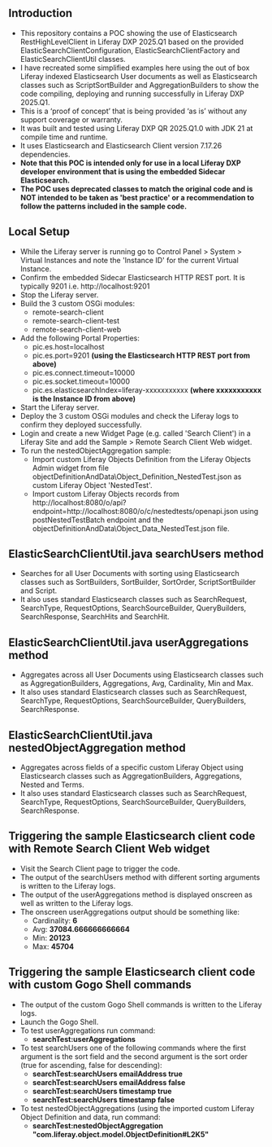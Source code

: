 ## Introduction ##
- This repository contains a POC showing the use of Elasticsearch RestHighLevelClient in Liferay DXP 2025.Q1 based on the provided ElasticSearchClientConfiguration, ElasticSearchClientFactory and ElasticSearchClientUtil classes.
- I have recreated some simplified examples here using the out of box Liferay indexed Elasticsearch User documents as well as Elasticsearch classes such as ScriptSortBuilder and AggregationBuilders to show the code compiling, deploying and running successfully in Liferay DXP 2025.Q1.
- This is a ‘proof of concept’ that is being provided ‘as is’ without any support coverage or warranty.
- It was built and tested using Liferay DXP QR 2025.Q1.0 with JDK 21 at compile time and runtime.
- It uses Elasticsearch and Elasticsearch Client version 7.17.26 dependencies.
- **Note that this POC is intended only for use in a local Liferay DXP developer environment that is using the embedded Sidecar Elasticsearch.**
- **The POC uses deprecated classes to match the original code and is NOT intended to be taken as 'best practice' or a recommendation to follow the patterns included in the sample code.**

## Local Setup ##
- While the Liferay server is running go to Control Panel > System > Virtual Instances and note the 'Instance ID' for the current Virtual Instance.
- Confirm the embedded Sidecar Elasticsearch HTTP REST port. It is typically 9201 i.e. http://localhost:9201
- Stop the Liferay server.
- Build the 3 custom OSGi modules:
  - remote-search-client
  - remote-search-client-test
  - remote-search-client-web
- Add the following Portal Properties:
  - pic.es.host=localhost
  - pic.es.port=9201 **(using the Elasticsearch HTTP REST port from above)**
  - pic.es.connect.timeout=10000
  - pic.es.socket.timeout=10000
  - pic.es.elasticsearchIndex=liferay-xxxxxxxxxxx **(where xxxxxxxxxxx is the Instance ID from above)**
- Start the Liferay server.
- Deploy the 3 custom OSGi modules and check the Liferay logs to confirm they deployed successfully.
- Login and create a new Widget Page (e.g. called 'Search Client') in a Liferay Site and add the Sample > Remote Search Client Web widget.
- To run the nestedObjectAggregation sample:
  - Import custom Liferay Objects Definition from the Liferay Objects Admin widget from file objectDefinitionAndData\Object_Definition_NestedTest.json as custom Liferay Object 'NestedTest'.
  - Import custom Liferay Objects records from http://localhost:8080/o/api?endpoint=http://localhost:8080/o/c/nestedtests/openapi.json using postNestedTestBatch endpoint and the objectDefinitionAndData\Object_Data_NestedTest.json file.

## ElasticSearchClientUtil.java searchUsers method ##
- Searches for all User Documents with sorting using Elasticsearch classes such as SortBuilders, SortBuilder, SortOrder, ScriptSortBuilder and Script.
- It also uses standard Elasticsearch classes such as SearchRequest, SearchType, RequestOptions, SearchSourceBuilder, QueryBuilders, SearchResponse, SearchHits and SearchHit.

## ElasticSearchClientUtil.java userAggregations method ##
- Aggregates across all User Documents using Elasticsearch classes such as AggregationBuilders, Aggregations, Avg, Cardinality, Min and Max.
- It also uses standard Elasticsearch classes such as SearchRequest, SearchType, RequestOptions, SearchSourceBuilder, QueryBuilders, SearchResponse.

## ElasticSearchClientUtil.java nestedObjectAggregation method ##
- Aggregates across fields of a specific custom Liferay Object using Elasticsearch classes such as AggregationBuilders, Aggregations, Nested and Terms.
- It also uses standard Elasticsearch classes such as SearchRequest, SearchType, RequestOptions, SearchSourceBuilder, QueryBuilders, SearchResponse.

## Triggering the sample Elasticsearch client code with Remote Search Client Web widget ##
- Visit the Search Client page to trigger the code.
- The output of the searchUsers method with different sorting arguments is written to the Liferay logs.
- The output of the userAggregations method is displayed onscreen as well as written to the Liferay logs.
- The onscreen userAggregations output should be something like:
  - Cardinality: **6**
  - Avg: **37084.666666666664**
  - Min: **20123**
  - Max: **45704**

## Triggering  the sample Elasticsearch client code with custom Gogo Shell commands ##
 - The output of the custom Gogo Shell commands is written to the Liferay logs.
- Launch the Gogo Shell.
- To test userAggregations run command:
  - **searchTest:userAggregations**
- To test searchUsers one of the following commands where the first argument is the sort field and the second argument is the sort order (true for ascending, false for descending):
  - **searchTest:searchUsers emailAddress true**
  - **searchTest:searchUsers emailAddress false**
  - **searchTest:searchUsers timestamp true**
  - **searchTest:searchUsers timestamp false**
- To test nestedObjectAggregations (using the imported custom Liferay Object Definition and data, run command:
  - **searchTest:nestedObjectAggregation "com.liferay.object.model.ObjectDefinition#L2K5"**
